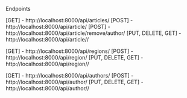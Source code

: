 Endpoints


[GET] - http://localhost:8000/api/articles/
[POST] - http://localhost:8000/api/article/
[POST] - http://localhost:8000/api/article/remove/author/
[PUT, DELETE, GET] - http://localhost:8000/api/article/<id>/

[GET] - http://localhost:8000/api/regions/
[POST] - http://localhost:8000/api/region/
[PUT, DELETE, GET] - http://localhost:8000/api/region/<id>/

[GET] - http://localhost:8000/api/authors/
[POST] - http://localhost:8000/api/author/
[PUT, DELETE, GET] - http://localhost:8000/api/author/<id>/
